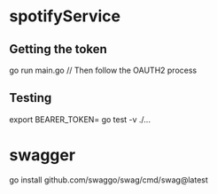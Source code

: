 # spotifyService

## Getting the token
go run main.go // Then follow the OAUTH2 process

## Testing
export BEARER_TOKEN=<access token>
go test -v ./...

# swagger
go install github.com/swaggo/swag/cmd/swag@latest

